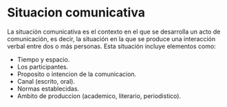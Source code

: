 # Situacion comunicativa

La situación comunicativa es el contexto en el que se desarrolla un acto de comunicación, es decir, la situación en la que se produce una interacción verbal entre dos o más personas. Esta situación incluye elementos como:

* Tiempo y espacio. 
* Los participantes.
* Proposito o intencion de la comunicacion.
* Canal (escrito, oral).
* Normas establecidas.
* Ambito de produccion (academico, literario, periodistico).